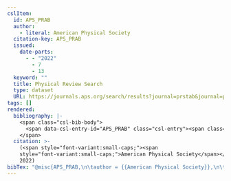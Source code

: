 ```yaml
---
cslItem:
  id: APS_PRAB
  author:
    - literal: American Physical Society
  citation-key: APS_PRAB
  issued:
    date-parts:
      - - "2022"
        - 7
        - 13
  keyword: ""
  title: Physical Review Search
  type: dataset
  URL: https://journals.aps.org/search/results?journal=prstab&journal=prab
tags: []
rendered:
  bibliography: |-
    <span class="csl-bib-body">
      <span data-csl-entry-id="APS_PRAB" class="csl-entry"><span class='author-bib'>American Physical Society</span>. <span class='date-bib'>(2022)</span>. <span class='title'><i><b><span style="font-style:normal;">Physical Review Search</span></b></i></span> [Data set]. <span class='URL'><a href='https://journals.aps.org/search/results?journal=prstab&#38;journal=prab'>LINK</a></span></span>
    </span>
  citation: >-
    (<span style="font-variant:small-caps;"><span
    style="font-variant:small-caps;">American Physical Society</span></span>,
    2022)
bibTex: "@misc{APS_PRAB,\n\tauthor = {{American Physical Society}},\n\tyear = {2022},\n\tmonth = {jul 13},\n\ttitle = {Physical {Review} {Search}},\n\turl = {https://journals.aps.org/search/results?journal=prstab&journal=prab},\n\thowpublished = {https://journals.aps.org/search/results?journal=prstab&journal=prab},\n}\n\n"
---
```

